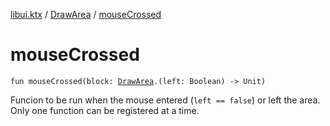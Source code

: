[libui.ktx](../README.md) / [DrawArea](README.md) / [mouseCrossed](mouse-crossed.md)

# mouseCrossed

`fun mouseCrossed(block: `[`DrawArea`](README.md)`.(left: Boolean) -> Unit)`

Funcion to be run when the mouse entered (`left == false`) or left the area. Only one function can be registered at a time.
